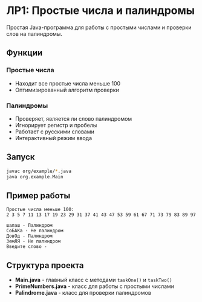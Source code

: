 # ЛР1: Простые числа и палиндромы

Простая Java-программа для работы с простыми числами и проверки слов на палиндромы.

## Функции

### Простые числа
- Находит все простые числа меньше 100
- Оптимизированный алгоритм проверки

### Палиндромы
- Проверяет, является ли слово палиндромом
- Игнорирует регистр и пробелы
- Работает с русскими словами
- Интерактивный режим ввода

## Запуск

```bash
javac org/example/*.java
java org.example.Main
```

## Пример работы

```
Простые числа меньше 100:
2 3 5 7 11 13 17 19 23 29 31 37 41 43 47 53 59 61 67 71 73 79 83 89 97

шалаш - Палиндром
СоБАКа - Не палиндром
ДовОд - Палиндром
ЗемЛЯ - Не палиндром
Введите слово - 
```

## Структура проекта

- **Main.java** - главный класс с методами `taskOne()` и `taskTwo()`
- **PrimeNumbers.java** - класс для работы с простыми числами
- **Palindrome.java** - класс для проверки палиндромов

